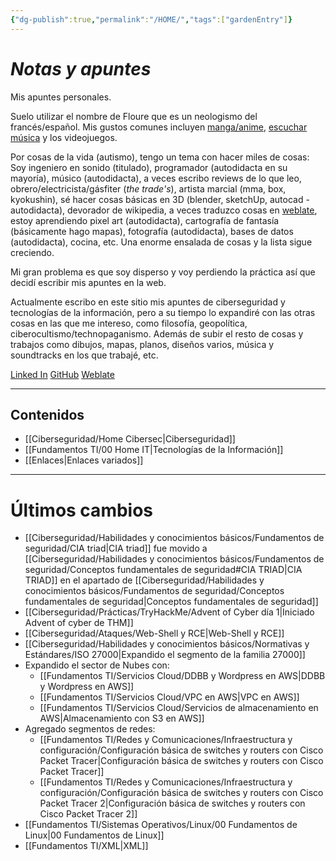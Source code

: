```yaml
---
{"dg-publish":true,"permalink":"/HOME/","tags":["gardenEntry"]}
---
```


# _Notas y apuntes_

Mis apuntes personales.

Suelo utilizar el nombre de Floure que es un neologismo del francés/español.
Mis gustos comunes incluyen <a href="https://anilist.co/user/RiotKen/">manga/anime</a>, <a href="https://open.spotify.com/user/31puoh4kzrpzldlbss6bjftds4a4">escuchar música</a> y los videojuegos.

Por cosas de la vida (autismo), tengo un tema con hacer miles de cosas:
Soy ingeniero en sonido (titulado), programador (autodidacta en su mayoría), músico (autodidacta), a veces escribo reviews de lo que leo, obrero/electricista/gásfiter (*the trade's*), artista marcial (mma, box, kyokushin), sé hacer cosas básicas en 3D (blender, sketchUp, autocad - autodidacta), devorador de wikipedia, a veces traduzco cosas en <a href="https://hosted.weblate.org/user/SebMunz/">weblate</a>, estoy aprendiendo pixel art (autodidacta), cartografía de fantasía (básicamente hago mapas), fotografía (autodidacta), bases de datos (autodidacta), cocina, etc. Una enorme ensalada de cosas y la lista sigue creciendo.

Mi gran problema es que soy disperso y voy perdiendo la práctica así que decidí escribir mis apuntes en la web.

Actualmente escribo en este sitio mis apuntes de ciberseguridad y tecnologías de la información, pero a su tiempo lo expandiré con las otras cosas en las que me intereso, como filosofía, geopolítica, ciberocultismo/technopaganismo. Además de subir el resto de cosas y trabajos como dibujos, mapas, planos, diseños varios, música y soundtracks en los que trabajé, etc.

<a href="https://www.linkedin.com/in/sebastianmunozzamora/">Linked In</a>
<a href="https://github.com/SebMunz">GitHub</a>
<a href="https://hosted.weblate.org/user/SebMunz/">Weblate</a>



---

## Contenidos

- [[Ciberseguridad/Home Cibersec\|Ciberseguridad]]
- [[Fundamentos TI/00 Home IT\|Tecnologías de la Información]]
- [[Enlaces\|Enlaces variados]]

---

# Últimos cambios

- [[Ciberseguridad/Habilidades y conocimientos básicos/Fundamentos de seguridad/CIA triad\|CIA triad]] fue movido a [[Ciberseguridad/Habilidades y conocimientos básicos/Fundamentos de seguridad/Conceptos fundamentales de seguridad#CIA TRIAD\|CIA TRIAD]] en el apartado de [[Ciberseguridad/Habilidades y conocimientos básicos/Fundamentos de seguridad/Conceptos fundamentales de seguridad\|Conceptos fundamentales de seguridad]]
- [[Ciberseguridad/Prácticas/TryHackMe/Advent of Cyber día 1\|Iniciado Advent of cyber de THM]]
- [[Ciberseguridad/Ataques/Web-Shell y RCE\|Web-Shell y RCE]]
- [[Ciberseguridad/Habilidades y conocimientos básicos/Normativas y Estándares/ISO 27000\|Expandido el segmento de la familia 27000]]
- Expandido el sector de Nubes con:
	- [[Fundamentos TI/Servicios Cloud/DDBB y Wordpress en AWS\|DDBB y Wordpress en AWS]]
	- [[Fundamentos TI/Servicios Cloud/VPC en AWS\|VPC en AWS]]
	- [[Fundamentos TI/Servicios Cloud/Servicios de almacenamiento en AWS\|Almacenamiento con S3 en AWS]]
- Agregado segmentos de redes:
	- [[Fundamentos TI/Redes y Comunicaciones/Infraestructura y configuración/Configuración básica de switches y routers con Cisco Packet Tracer\|Configuración básica de switches y routers con Cisco Packet Tracer]]
	- [[Fundamentos TI/Redes y Comunicaciones/Infraestructura y configuración/Configuración básica de switches y routers con Cisco Packet Tracer 2\|Configuración básica de switches y routers con Cisco Packet Tracer 2]]
- [[Fundamentos TI/Sistemas Operativos/Linux/00 Fundamentos de Linux\|00 Fundamentos de Linux]]
- [[Fundamentos TI/XML\|XML]]
